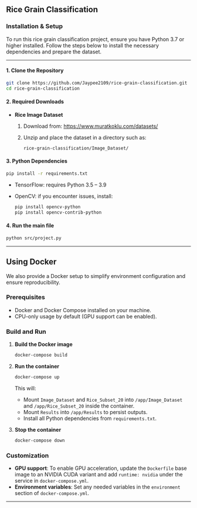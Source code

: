 ## Rice Grain Classification

### Installation & Setup

To run this rice grain classification project, ensure you have Python 3.7 or higher installed. Follow the steps below to install the necessary dependencies and prepare the dataset.

---

#### 1. Clone the Repository

```bash
git clone https://github.com/Jaypee2109/rice-grain-classification.git
cd rice-grain-classification
```

#### 2. Required Downloads

- **Rice Image Dataset**

  1. Download from: https://www.muratkoklu.com/datasets/
  2. Unzip and place the dataset in a directory such as:

     ```
     rice-grain-classification/Image_Dataset/
     ```

#### 3. Python Dependencies

```bash
pip install -r requirements.txt
```

- TensorFlow: requires Python 3.5 – 3.9
- OpenCV: if you encounter issues, install:

  ```bash
  pip install opencv-python
  pip install opencv-contrib-python
  ```

#### 4. Run the main file

```bash
python src/project.py
```

---

## Using Docker

We also provide a Docker setup to simplify environment configuration and ensure reproducibility.

### Prerequisites

- Docker and Docker Compose installed on your machine.
- CPU-only usage by default (GPU support can be enabled).

### Build and Run

1. **Build the Docker image**

   ```bash
   docker-compose build
   ```

2. **Run the container**

   ```bash
   docker-compose up
   ```

   This will:

   - Mount `Image_Dataset` and `Rice_Subset_20` into `/app/Image_Dataset` and `/app/Rice_Subset_20` inside the container.
   - Mount `Results` into `/app/Results` to persist outputs.
   - Install all Python dependencies from `requirements.txt`.

3. **Stop the container**

   ```bash
   docker-compose down
   ```

### Customization

- **GPU support**: To enable GPU acceleration, update the `Dockerfile` base image to an NVIDIA CUDA variant and add `runtime: nvidia` under the service in `docker-compose.yml`.
- **Environment variables**: Set any needed variables in the `environment` section of `docker-compose.yml`.

---
